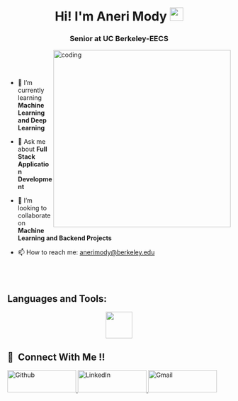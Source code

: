 <!-- - 👋 Hi, I’m Aneri Mody
- 👀 I’m interested in Backend Development.
- 🌱 I’m currently learning Machine Learning and Data Structures and Algorithms.
- 📫 How to reach me? mail on anerimody@berkeley.edu
---> 
<!---
anerimody/anerimody is a ✨ special ✨ repository because its `README.md` (this file) appears on your GitHub profile.
You can click the Preview link to take a look at your changes.
---> 

<h1 align="center" color="white">Hi! I'm Aneri Mody <img src="https://raw.githubusercontent.com/MartinHeinz/MartinHeinz/master/wave.gif" width="30px"></h1> 
<h3 align="center" color="white">Senior at UC Berkeley-EECS</h3>

<img align="right" alt="coding" width="400" src="https://user-images.githubusercontent.com/74038190/221352975-94759904-aa4c-4032-a8ab-b546efb9c478.gif">

<br>
<br>
<br>

- 🌱 I’m currently learning **Machine Learning and Deep Learning**

- 💬 Ask me about **Full Stack Application Development**

- 👯 I’m looking to collaborate on **Machine Learning and Backend Projects**

- 📫 How to reach me: anerimody@berkeley.edu

<br>
<br>

<h2 align="left">Languages and Tools:</h2>
<p align="center">
   <a href="https://skillicons.dev">
    <img src="https://skillicons.dev/icons?i=java,c,git,python,cpp,mysql,html,css,javascript,react,typescript,graphql,latex" height="60"/>
  </a>
</p>


## 🤝 &nbsp;Connect With Me !!

<p align="left">
<a href=https://github.com/anerimody" target="_blank">
<img alt="Github" src="https://img.shields.io/badge/github-%2324292e.svg?&style=for-the-badge&logo=github&logoColor=white" height="50" width="155" />
</a>
<a href="https://www.linkedin.com/in/anerimody/"target="_blank">
<img alt="LinkedIn" src="https://img.shields.io/badge/linkedin%20-%230077B5.svg?&style=for-the-badge&logo=linkedin&logoColor=white" height="50" width="155" />
</a>
<a href="mailto:anerimody@berkeley.edu">
<img alt="Gmail" src="https://img.shields.io/badge/Gmail-D14836?style=for-the-badge&logo=gmail&logoColor=white" height="50" width="155"/>
</a>
</p> 
